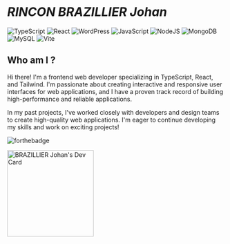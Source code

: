 # _RINCON BRAZILLIER Johan_
 
![TypeScript](https://img.shields.io/badge/typescript-%23007ACC.svg?style=for-the-badge&logo=typescript&logoColor=white)
![React](https://img.shields.io/badge/react-%2320232a.svg?style=for-the-badge&logo=react&logoColor=%2361DAFB)
![WordPress](https://img.shields.io/badge/WordPress-%23117AC9.svg?style=for-the-badge&logo=WordPress&logoColor=white)
![JavaScript](https://img.shields.io/badge/javascript-%23323330.svg?style=for-the-badge&logo=javascript&logoColor=%23F7DF1E) 
![NodeJS](https://img.shields.io/badge/node.js-6DA55F?style=for-the-badge&logo=node.js&logoColor=white)
![MongoDB](https://img.shields.io/badge/MongoDB-%234ea94b.svg?style=for-the-badge&logo=mongodb&logoColor=white)
![MySQL](https://img.shields.io/badge/mysql-%2300f.svg?style=for-the-badge&logo=mysql&logoColor=white)
![Vite](https://img.shields.io/badge/vite-%23646CFF.svg?style=for-the-badge&logo=vite&logoColor=white)
 
## Who am I ?
 
Hi there! I'm a frontend web developer specializing in TypeScript, React, and Tailwind. I'm passionate about creating interactive and responsive user interfaces for web applications, and I have a proven track record of building high-performance and reliable applications.

In my past projects, I've worked closely with developers and design teams to create high-quality web applications. I'm eager to continue developing my skills and work on exciting projects!

 
![forthebadge](https://forthebadge.com/images/badges/built-with-love.svg)


<a href="https://app.daily.dev/dovah"><img src="https://api.daily.dev/devcards/9f2173dcaa754a28aa4e5735bb779f12.png?r=tp2" width="200" alt="BRAZILLIER Johan's Dev Card"/></a>
